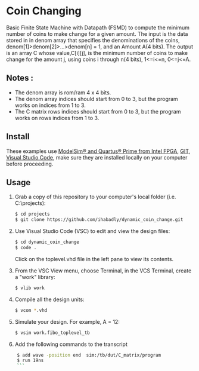 # Coin Changing
Basic Finite State Machine with Datapath (FSMD) to compute the minimum number of coins to make change for a given amount. The input is
the data stored in in denom array that specifies the denominations of the coins, denom[1]>denom[2]>...>denom[n] = 1,
and an Amount A(4 bits). The output is an array C whose value,C[i][j], is the minimum number of coins to make change for the amount j,
using coins i through n(4 bits), 1<=i<=n, 0<=j<=A.

## Notes :
- The denom array is rom/ram 4 x 4 bits.
- The denom array indices should start from 0 to 3, but the program works on indices from 1 to 3.
- The C matrix rows indices should start from 0 to 3, but the program works on rows indices from 1 to 3.

## Install

These examples use [ModelSim&reg; and Quartus&reg; Prime from Intel FPGA](http://fpgasoftware.intel.com/?edition=lite), [GIT](https://git-scm.com/download/win), [Visual Studio Code](https://code.visualstudio.com/download), make sure they are installed locally on your computer before proceeding.

## Usage

1. Grab a copy of this repository to your computer's local folder (i.e. C:\projects):

    ```sh
    $ cd projects
    $ git clone https://github.com/ihabadly/dynamic_coin_change.git
    ```
2. Use Visual Studio Code (VSC) to edit and view the design files:

    ```sh
    $ cd dynamic_coin_change
    $ code .
    ```
    Click on the toplevel.vhd file in the left pane to view its contents.
    
3. From the VSC View menu, choose Terminal, in the VCS Terminal, create a "work" library:

    ```sh
    $ vlib work
    ```
    
4. Compile all the design units:

    ```sh
    $ vcom *.vhd
    ```
    
5. Simulate your design. For example, A = 12:

    ```sh
    $ vsim work.fibo_toplevel_tb
    ```
6. Add the following commands to the transcript
```sh
    $ add wave -position end  sim:/tb/dut/C_matrix/program
    $ run 19ns
    ```
